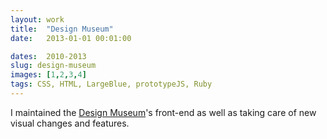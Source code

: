 ```yaml
---
layout: work
title:  "Design Museum"
date:   2013-01-01 00:01:00

dates:  2010-2013
slug: design-museum
images: [1,2,3,4]
tags: CSS, HTML, LargeBlue, prototypeJS, Ruby
---
```


I maintained the [Design Museum](http://designmuseum.org/)'s front-end as well as taking care of new visual changes and features.